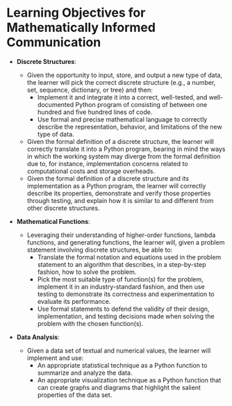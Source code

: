 # Learning Objectives for Mathematically Informed Communication

- **Discrete Structures**:
  - Given the opportunity to input, store, and output a new type of data, the
    learner will pick the correct discrete structure (e.g., a number, set,
    sequence, dictionary, or tree) and then:
    - Implement it and integrate it into a correct, well-tested, and
      well-documented Python program of consisting of between one hundred and
      five hundred lines of code.
    - Use formal and precise mathematical language to correctly describe the
      representation, behavior, and limitations of the new type of data.
  - Given the formal definition of a discrete structure, the learner will
    correctly translate it into a Python program, bearing in mind the ways in
    which the working system may diverge from the formal definition due to, for
    instance, implementation concerns related to computational costs and storage
    overheads.
  - Given the formal definition of a discrete structure and its implementation
    as a Python program, the learner will correctly describe its properties,
    demonstrate and verify those properties through testing, and explain how it
    is similar to and different from other discrete structures.

- **Mathematical Functions**:
  - Leveraging their understanding of higher-order functions, lambda functions,
    and generating functions, the learner will, given a problem statement
    involving discrete structures, be able to:
    - Translate the formal notation and equations used in the problem statement
      to an algorithm that describes, in a step-by-step fashion, how to solve
      the problem.
    - Pick the most suitable type of function(s) for the problem, implement it in
      an industry-standard fashion, and then use testing to demonstrate its
      correctness and experimentation to evaluate its performance.
    - Use formal statements to defend the validity of their design,
      implementation, and testing decisions made when solving the problem with
      the chosen function(s).

- **Data Analysis**:
  - Given a data set of textual and numerical values, the learner will implement
    and use:
    - An appropriate statistical technique as a Python function to summarize and
      analyze the data.
    - An appropriate visualization technique as a Python function that can
      create graphs and diagrams that highlight the salient properties of the
      data set.
